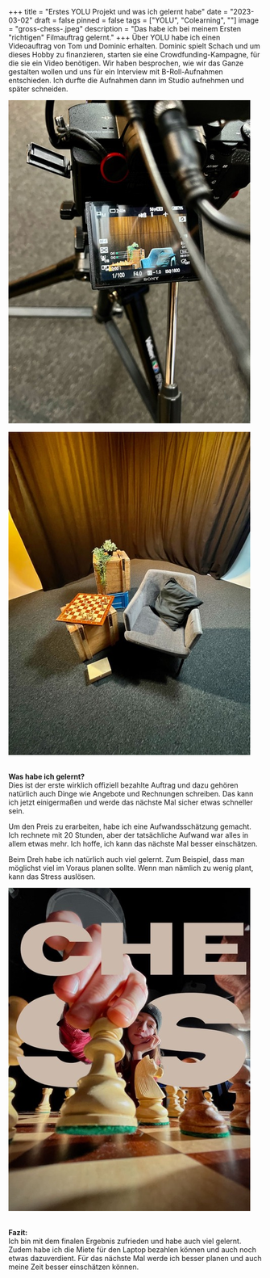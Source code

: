 +++
title = "Erstes YOLU Projekt und was ich gelernt habe"
date = "2023-03-02"
draft = false
pinned = false
tags = ["YOLU", "Colearning", ""]
image = "gross-chess-.jpeg"
description = "Das habe ich bei meinem Ersten \"richtigen\" Filmauftrag gelernt."
+++
Über YOLU habe ich einen Videoauftrag von Tom und Dominic erhalten. Dominic spielt Schach und um dieses Hobby zu finanzieren, starten sie eine Crowdfunding-Kampagne, für die sie ein Video benötigen. Wir haben besprochen, wie wir das Ganze gestalten wollen und uns für ein Interview mit B-Roll-Aufnahmen entschieden. Ich durfte die Aufnahmen dann im Studio aufnehmen und später schneiden.

![](mittel-img_0778-.jpeg)

![](mittel-img_0777-2.jpeg)

\
**Was habe ich gelernt?** \
Dies ist der erste wirklich offiziell bezahlte Auftrag und dazu gehören natürlich auch Dinge wie Angebote und Rechnungen schreiben. Das kann ich jetzt einigermaßen und werde das nächste Mal sicher etwas schneller sein.

Um den Preis zu erarbeiten, habe ich eine Aufwandsschätzung gemacht. Ich rechnete mit 20 Stunden, aber der tatsächliche Aufwand war alles in allem etwas mehr. Ich hoffe, ich kann das nächste Mal besser einschätzen.

Beim Dreh habe ich natürlich auch viel gelernt. Zum Beispiel, dass man möglichst viel im Voraus planen sollte. Wenn man nämlich zu wenig plant, kann das Stress auslösen.

![](mittel-chess-.jpeg)

\
**Fazit:** \
Ich bin mit dem finalen Ergebnis zufrieden und habe auch viel gelernt. Zudem habe ich die Miete für den Laptop bezahlen können und auch noch etwas dazuverdient. Für das nächste Mal werde ich besser planen und auch meine Zeit besser einschätzen können.